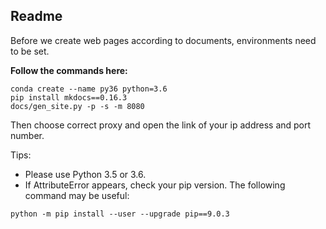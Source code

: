 ## **Readme**
Before we create web pages according to documents, environments need to be set.

**Follow the commands here:**
```
conda create --name py36 python=3.6
pip install mkdocs==0.16.3
docs/gen_site.py -p -s -m 8080
```
Then choose correct proxy and open the link of your ip address and port number. 

Tips:
* Please use Python 3.5 or 3.6.
* If AttributeError appears, check your pip version. The following command may be useful:

```
python -m pip install --user --upgrade pip==9.0.3
```
